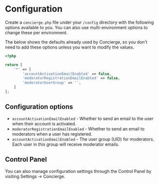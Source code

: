 # Configuration
Create a `concierge.php` file under your `/config` directory with the following options available to you. You can also use multi-environment options to change these per environment.

The below shows the defaults already used by Concierge, so you don't need to add these options unless you want to modify the values.

```php
<?php

return [
    '*' => [
        'accountActivationEmailEnabled' => false,
        'moderatorRegistrationEmailEnabled' => false,
        'moderatorUserGroup' => '',
    ]
];
```

## Configuration options
- `accountActivationEmailEnabled` - Whether to send an email to the user when their account is activated.
- `moderatorRegistrationEmailEnabled` - Whether to send an email to moderators when a user has registered.
- `accountActivationEmailEnabled` - The user group (UID) for moderators. Each user in this group will receive moderator emails.


## Control Panel
You can also manage configuration settings through the Control Panel by visiting Settings → Concierge.
